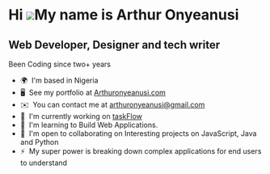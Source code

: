 Hi ![](https://user-images.githubusercontent.com/18350557/176309783-0785949b-9127-417c-8b55-ab5a4333674e.gif)My name is Arthur Onyeanusi
========================================================================================================================================

Web Developer, Designer and tech writer
---------------------------------------

Been Coding since two+ years

*   🌍  I'm based in Nigeria
*   🖥️  See my portfolio at [Arthuronyeanusi.com](http://arthur-onyeanusi.vercel.app)
*   ✉️  You can contact me at [arthuronyeanusi@gmail.com](mailto:arthuronyeanusi@gmail.com)
*   🚀  I'm currently working on [taskFlow](https://github.com/Edarth002/TaskFlow)
*   🧠  I'm learning to Build Web Applications.
*   🤝  I'm open to collaborating on Interesting projects on JavaScript, Java and Python
*   ⚡  My super power is breaking down complex applications for end users to understand
